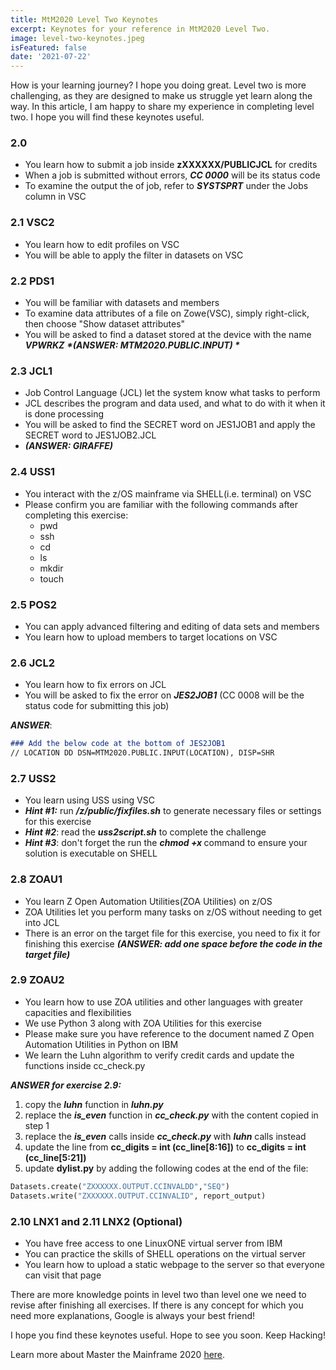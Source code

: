 ```yaml
---
title: MtM2020 Level Two Keynotes
excerpt: Keynotes for your reference in MtM2020 Level Two.
image: level-two-keynotes.jpeg
isFeatured: false
date: '2021-07-22'
---
```


How is your learning journey? I hope you doing great. Level two is more challenging, as they are designed to make us struggle yet learn along the way. In this article, I am happy to share my experience in completing level two. I hope you will find these keynotes useful. 

### **2.0**
* You learn how to submit a job inside **zXXXXXX/PUBLICJCL** for credits
* When a job is submitted without errors, ***CC 0000*** will be its status code
* To examine the output the of job, refer to **_SYSTSPRT_** under the Jobs column in VSC

### 2.1 VSC2
* You learn how to edit profiles on VSC
* You will be able to apply the filter in datasets on VSC

### 2.2 PDS1
- You will be familiar with datasets and members
- To examine data attributes of a file on Zowe(VSC), simply right-click, then choose "Show dataset attributes"
- You will be asked to find a dataset stored at the device with the name **_VPWRKZ_** 
**_*(ANSWER: MTM2020.PUBLIC.INPUT)
*_**

### 2.3 JCL1
* Job Control Language (JCL) let the system know what tasks to perform
* JCL describes the program and data used, and what to do with it when it is done processing
* You will be asked to find the SECRET word on JES1JOB1 and apply the SECRET word to JES1JOB2.JCL
* ***_(ANSWER: GIRAFFE)_***

### 2.4 USS1
* You interact with the z/OS mainframe via SHELL(i.e. terminal) on VSC
* Please confirm you are familiar with the following commands after completing this exercise:
	-	pwd
	-	ssh
	-	cd
	-	ls
	-	mkdir
	-	touch

### 2.5 POS2
* You can apply advanced filtering and editing of data sets and members
* You learn how to upload members to target locations on VSC

### 2.6 JCL2
* You learn how to fix errors on JCL
* You will be asked to fix the error on _**JES2JOB1**_ (CC 0008 will be the status code for submitting this job)

***_ANSWER_***: 

```md
### Add the below code at the bottom of JES2JOB1
// LOCATION DD DSN=MTM2020.PUBLIC.INPUT(LOCATION), DISP=SHR
```

### 2.7 USS2
* You learn using USS using VSC
* ***Hint #1:*** run ***_/z/public/fixfiles.sh_*** to generate necessary files or settings for this exercise
* ***Hint #2***: read the ***_uss2script.sh_*** to complete the challenge
* ***Hint #3***: don't forget the run the ***_chmod +x <TARGET>_*** command to ensure your solution is executable on SHELL

### 2.8 ZOAU1
* You learn Z Open Automation Utilities(ZOA Utilities) on z/OS
* ZOA Utilities let you perform many tasks on z/OS without needing to get into JCL
* There is an error on the target file for this exercise, you need to fix it for finishing this exercise
***(ANSWER: add one space before the code in the target file)***

### 2.9 ZOAU2
* You learn how to use ZOA utilities and other languages with greater capacities and flexibilities 
* We use Python 3 along with ZOA Utilities for this exercise
* Please make sure you have reference to the document named Z Open Automation Utilities in Python on IBM
* We learn the Luhn algorithm to verify credit cards and update the functions inside cc_check.py

***ANSWER for exercise 2.9:***

1. copy the ***luhn*** function in **_luhn.py_**
2. replace the **_is_even_** function in **_cc_check.py_** with the content copied in step 1
3. replace the **_is_even_** calls inside **_cc_check.py_** with ***_luhn_*** calls instead
4. update the line from **cc_digits = int (cc_line[8:16])** to **cc_digits = int (cc_line[5:21])**
5. update **dylist.py** by adding the following codes at the end of the file:

```py
Datasets.create("ZXXXXXX.OUTPUT.CCINVALDD","SEQ")
Datasets.write("ZXXXXXX.OUTPUT.CCINVALID", report_output)
```

### 2.10 LNX1 and 2.11 LNX2 (Optional)
* You have free access to one LinuxONE virtual server from IBM
* You can practice the skills of SHELL operations on the virtual server
* You learn how to upload a static webpage to the server so that everyone can visit that page

There are more knowledge points in level two than level one we need to revise after finishing all exercises. If there is any concept for which you need more explanations,  Google is always your best friend!

I hope you find these keynotes useful. Hope to see you soon. Keep Hacking!

Learn more about Master the Mainframe 2020 [here](https://www.ibm.com/it-infrastructure/z/education/master-the-mainframe).